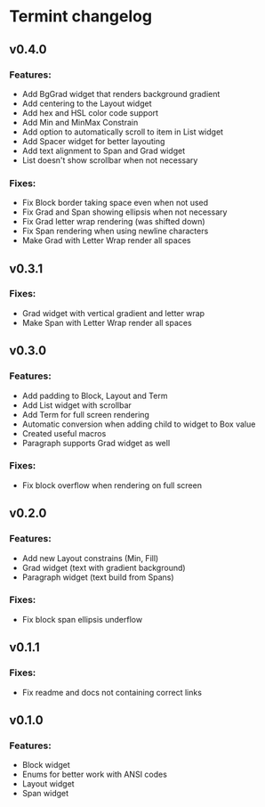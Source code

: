 # Termint changelog

## v0.4.0
### Features:
- Add BgGrad widget that renders background gradient
- Add centering to the Layout widget
- Add hex and HSL color code support
- Add Min and MinMax Constrain
- Add option to automatically scroll to item in List widget
- Add Spacer widget for better layouting
- Add text alignment to Span and Grad widget
- List doesn't show scrollbar when not necessary

### Fixes:
- Fix Block border taking space even when not used
- Fix Grad and Span showing ellipsis when not necessary
- Fix Grad letter wrap rendering (was shifted down)
- Fix Span rendering when using newline characters
- Make Grad with Letter Wrap render all spaces

## v0.3.1
### Fixes:
- Grad widget with vertical gradient and letter wrap
- Make Span with Letter Wrap render all spaces

## v0.3.0
### Features:
- Add padding to Block, Layout and Term
- Add List widget with scrollbar
- Add Term for full screen rendering
- Automatic conversion when adding child to widget to Box value
- Created useful macros
- Paragraph supports Grad widget as well

### Fixes:
- Fix block overflow when rendering on full screen

## v0.2.0
### Features:
- Add new Layout constrains (Min, Fill)
- Grad widget (text with gradient background)
- Paragraph widget (text build from Spans)

### Fixes:
- Fix block span ellipsis underflow

## v0.1.1
### Fixes:
- Fix readme and docs not containing correct links

## v0.1.0
### Features:
- Block widget
- Enums for better work with ANSI codes
- Layout widget
- Span widget
